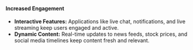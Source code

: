 #### Increased Engagement
- **Interactive Features:** Applications like live chat, notifications, and live streaming keep users engaged and active.
- **Dynamic Content:** Real-time updates to news feeds, stock prices, and social media timelines keep content fresh and relevant.
